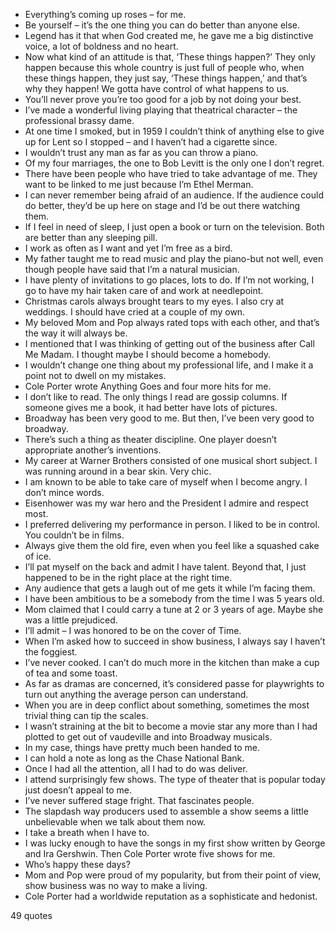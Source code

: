  - Everything’s coming up roses – for me.
 - Be yourself – it’s the one thing you can do better than anyone else.
 - Legend has it that when God created me, he gave me a big distinctive voice, a lot of boldness and no heart.
 - Now what kind of an attitude is that, ‘These things happen?’ They only happen because this whole country is just full of people who, when these things happen, they just say, ‘These things happen,’ and that’s why they happen! We gotta have control of what happens to us.
 - You’ll never prove you’re too good for a job by not doing your best.
 - I’ve made a wonderful living playing that theatrical character – the professional brassy dame.
 - At one time I smoked, but in 1959 I couldn’t think of anything else to give up for Lent so I stopped – and I haven’t had a cigarette since.
 - I wouldn’t trust any man as far as you can throw a piano.
 - Of my four marriages, the one to Bob Levitt is the only one I don’t regret.
 - There have been people who have tried to take advantage of me. They want to be linked to me just because I’m Ethel Merman.
 - I can never remember being afraid of an audience. If the audience could do better, they’d be up here on stage and I’d be out there watching them.
 - If I feel in need of sleep, I just open a book or turn on the television. Both are better than any sleeping pill.
 - I work as often as I want and yet I’m free as a bird.
 - My father taught me to read music and play the piano-but not well, even though people have said that I’m a natural musician.
 - I have plenty of invitations to go places, lots to do. If I’m not working, I go to have my hair taken care of and work at needlepoint.
 - Christmas carols always brought tears to my eyes. I also cry at weddings. I should have cried at a couple of my own.
 - My beloved Mom and Pop always rated tops with each other, and that’s the way it will always be.
 - I mentioned that I was thinking of getting out of the business after Call Me Madam. I thought maybe I should become a homebody.
 - I wouldn’t change one thing about my professional life, and I make it a point not to dwell on my mistakes.
 - Cole Porter wrote Anything Goes and four more hits for me.
 - I don’t like to read. The only things I read are gossip columns. If someone gives me a book, it had better have lots of pictures.
 - Broadway has been very good to me. But then, I’ve been very good to broadway.
 - There’s such a thing as theater discipline. One player doesn’t appropriate another’s inventions.
 - My career at Warner Brothers consisted of one musical short subject. I was running around in a bear skin. Very chic.
 - I am known to be able to take care of myself when I become angry. I don’t mince words.
 - Eisenhower was my war hero and the President I admire and respect most.
 - I preferred delivering my performance in person. I liked to be in control. You couldn’t be in films.
 - Always give them the old fire, even when you feel like a squashed cake of ice.
 - I’ll pat myself on the back and admit I have talent. Beyond that, I just happened to be in the right place at the right time.
 - Any audience that gets a laugh out of me gets it while I’m facing them.
 - I have been ambitious to be a somebody from the time I was 5 years old.
 - Mom claimed that I could carry a tune at 2 or 3 years of age. Maybe she was a little prejudiced.
 - I’ll admit – I was honored to be on the cover of Time.
 - When I’m asked how to succeed in show business, I always say I haven’t the foggiest.
 - I’ve never cooked. I can’t do much more in the kitchen than make a cup of tea and some toast.
 - As far as dramas are concerned, it’s considered passe for playwrights to turn out anything the average person can understand.
 - When you are in deep conflict about something, sometimes the most trivial thing can tip the scales.
 - I wasn’t straining at the bit to become a movie star any more than I had plotted to get out of vaudeville and into Broadway musicals.
 - In my case, things have pretty much been handed to me.
 - I can hold a note as long as the Chase National Bank.
 - Once I had all the attention, all I had to do was deliver.
 - I attend surprisingly few shows. The type of theater that is popular today just doesn’t appeal to me.
 - I’ve never suffered stage fright. That fascinates people.
 - The slapdash way producers used to assemble a show seems a little unbelievable when we talk about them now.
 - I take a breath when I have to.
 - I was lucky enough to have the songs in my first show written by George and Ira Gershwin. Then Cole Porter wrote five shows for me.
 - Who’s happy these days?
 - Mom and Pop were proud of my popularity, but from their point of view, show business was no way to make a living.
 - Cole Porter had a worldwide reputation as a sophisticate and hedonist.

49 quotes
